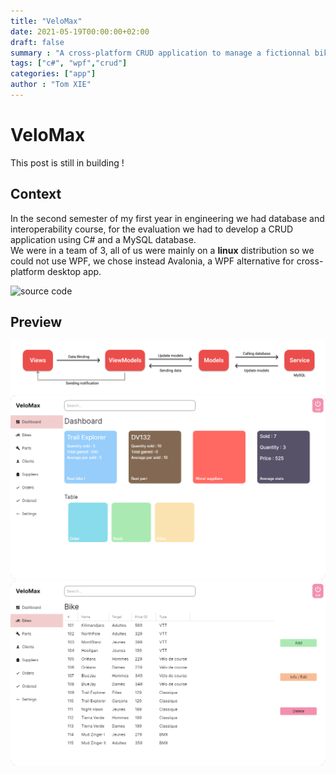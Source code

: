 ```yaml
---
title: "VeloMax"
date: 2021-05-19T00:00:00+02:00
draft: false
summary : "A cross-platform CRUD application to manage a fictionnal bike shop coded with Avalonia (WPF) and MySQL"
tags: ["c#", "wpf","crud"]
categories: ["app"]
author : "Tom XIE"
---
```


# VeloMax

This post is still in building !

## Context

In the second semester of my first year in engineering we had database and interoperability course, for the evaluation we had to develop a CRUD application using C# and a MySQL database.
\
We were in a team of 3, all of us were mainly on a **linux** distribution so we could not use WPF, we chose instead Avalonia, a WPF alternative for cross-platform desktop app.

![source code](https://github.com/nami10/VeloMax)

## Preview

![mvvm schema](mvvm_schema.png)
![dashboard](preview_1.png)
![bike list](preview_2.png)